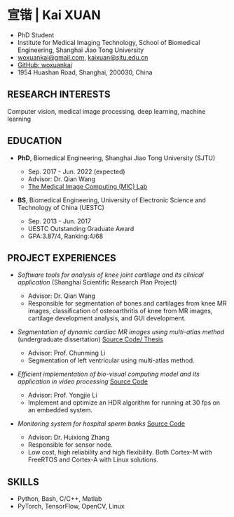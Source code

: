 # 宣锴 | Kai XUAN

- PhD Student
- Institute for Medical Imaging Technology, School of Biomedical Engineering, Shanghai Jiao Tong University
- <woxuankai@gmail.com>, <kaixuan@sjtu.edu.cn>
- [GitHub: woxuankai](https://github.com/woxuankai/)
- 1954 Huashan Road, Shanghai, 200030, China

## RESEARCH INTERESTS

Computer vision, medical image processing, deep learning, machine learning

## EDUCATION

- **PhD**, Biomedical Engineering, Shanghai Jiao Tong University (SJTU)
  - Sep. 2017 - Jun. 2022 (expected)
  - Advisor: Dr. Qian Wang
  - [The Medical Image Computing (MIC) Lab](http://mic.sjtu.edu.cn/)

- **BS**, Biomedical Engineering, University of Electronic Science and Technology of China (UESTC)
  - Sep. 2013 - Jun. 2017
  - UESTC Outstanding Graduate Award
  - GPA:3.87/4, Ranking:4/68

## PROJECT EXPERIENCES

- *Software tools for analysis of knee joint cartilage and its clinical application* (Shanghai Scientific Research Plan Project)
  - Advisor: Dr. Qian Wang
  - Responsible for segmentation of bones and cartilages from knee MR images, classification of osteoarthritis of knee from MR images, cartilage development analysis, and GUI development.

- *Segmentation of dynamic cardiac MR images using multi-atlas method* (undergraduate dissertation)
[Source Code/ Thesis](https://github.com/woxuankai/cardiacMRISeg/)
  - Advisor: Prof. Chunming Li
  - Segmentation of left ventricular using multi-atlas method.

- *Efficient implementation of bio-visual computing model and its application in video processing*
[Source Code](https://github.com/woxuankai/HDR/)
  - Advisor: Prof. Yongjie Li
  - Implement and optimize an HDR algorithm for running at 30 fps on an embedded system.

- *Monitoring system for hospital sperm banks*
[Source Code](https://github.com/woxuankai/project_sperm/)
  - Advisor: Dr. Huixiong Zhang
  - Responsible for sensor node.
  - Low cost, high reliability and high flexibility. Both Cortex-M with FreeRTOS and Cortex-A with Linux solutions.

## SKILLS
- Python, Bash, C/C++, Matlab
- PyTorch, TensorFlow, OpenCV, Linux
